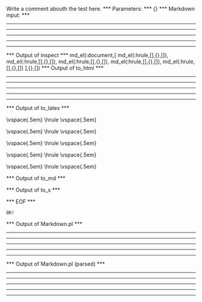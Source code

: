 Write a comment abouth the test here.
*** Parameters: ***
{}
*** Markdown input: ***
* * *

***

*****

- - -

---------------------------------------


*** Output of inspect ***
md_el(:document,[
	md_el(:hrule,[],{},[]),
	md_el(:hrule,[],{},[]),
	md_el(:hrule,[],{},[]),
	md_el(:hrule,[],{},[]),
	md_el(:hrule,[],{},[])
],{},[])
*** Output of to_html ***
<hr /><hr /><hr /><hr /><hr />
*** Output of to_latex ***

\vspace{.5em} \hrule \vspace{.5em}

\vspace{.5em} \hrule \vspace{.5em}

\vspace{.5em} \hrule \vspace{.5em}

\vspace{.5em} \hrule \vspace{.5em}

\vspace{.5em} \hrule \vspace{.5em}

*** Output of to_md ***

*** Output of to_s ***

*** EOF ***



	OK!



*** Output of Markdown.pl ***
<hr />

<hr />

<hr />

<hr />

<hr />

*** Output of Markdown.pl (parsed) ***
<hr
    /><hr
    /><hr
    /><hr
    /><hr
    />